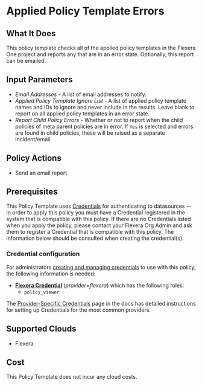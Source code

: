 # Applied Policy Template Errors

## What It Does

This policy template checks all of the applied policy templates in the Flexera One project and reports any that are in an error state. Optionally, this report can be emailed.

## Input Parameters

- *Email Addresses* - A list of email addresses to notify.
- *Applied Policy Template Ignore List* - A list of applied policy template names and IDs to ignore and never include in the results. Leave blank to report on all applied policy templates in an error state.
- *Report Child Policy Errors* - Whether or not to report when the child policies of meta parent policies are in error. If `Yes` is selected and errors are found in child policies, these will be raised as a separate incident/email.

## Policy Actions

- Send an email report

## Prerequisites

This Policy Template uses [Credentials](https://docs.flexera.com/flexera/EN/Automation/ManagingCredentialsExternal.htm) for authenticating to datasources -- in order to apply this policy you must have a Credential registered in the system that is compatible with this policy. If there are no Credentials listed when you apply the policy, please contact your Flexera Org Admin and ask them to register a Credential that is compatible with this policy. The information below should be consulted when creating the credential(s).

### Credential configuration

For administrators [creating and managing credentials](https://docs.flexera.com/flexera/EN/Automation/ManagingCredentialsExternal.htm) to use with this policy, the following information is needed:

- [**Flexera Credential**](https://docs.flexera.com/flexera/EN/Automation/ProviderCredentials.htm) (*provider=flexera*) which has the following roles:
  - `policy_viewer`

The [Provider-Specific Credentials](https://docs.flexera.com/flexera/EN/Automation/ProviderCredentials.htm) page in the docs has detailed instructions for setting up Credentials for the most common providers.

## Supported Clouds

- Flexera

## Cost

This Policy Template does not incur any cloud costs.
